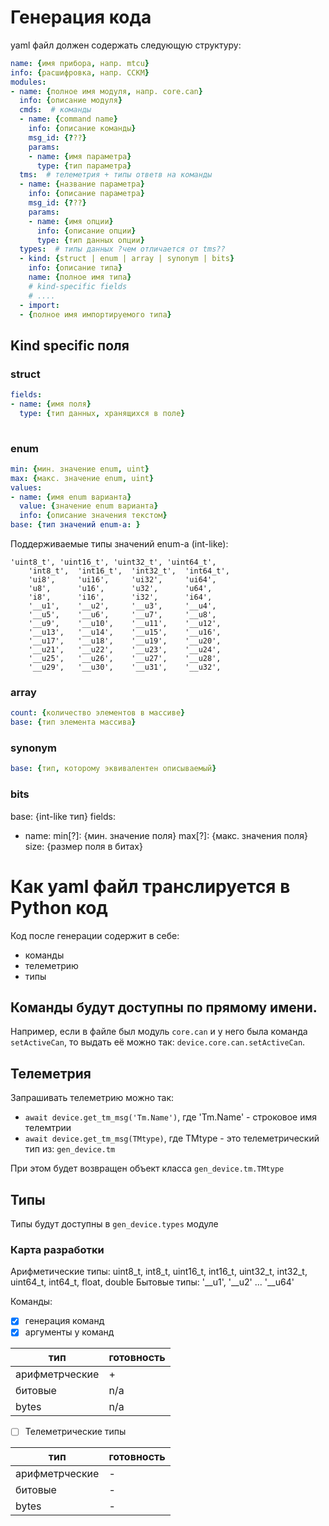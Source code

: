 # Генерация кода
yaml файл должен содержать следующую структуру:

```yaml
name: {имя прибора, напр. mtcu}
info: {расшифровка, напр. ССКМ}
modules:
- name: {полное имя модуля, напр. core.can}
  info: {описание модуля}
  cmds:  # команды
  - name: {command name}
    info: {описание команды}
    msg_id: {???}
    params:
    - name: {имя параметра}
      type: {тип параметра}
  tms:  # телеметрия + типы ответв на команды
  - name: {название параметра}
    info: {описание параметра}
    msg_id: {???}
    params:
    - name: {имя опции}
      info: {описание опции}
      type: {тип данных опции}
  types:  # типы данных ?чем отличается от tms??
  - kind: {struct | enum | array | synonym | bits}
    info: {описание типа}
    name: {полное имя типа}
    # kind-specific fields
    # ....
  - import:
  - {полное имя импортируемого типа}
```

## Kind specific поля
### struct
```yaml
fields:
- name: {имя поля}
  type: {тип данных, хранящихся в поле}
  
```
### enum
```yaml
min: {мин. значение enum, uint}
max: {макс. значение enum, uint}
values:
- name: {имя enum варианта}
  value: {значение enum варианта}
  info: {описание значения текстом}
base: {тип значений enum-a: }
```
Поддерживаемые типы значений enum-a (int-like):
```text
'uint8_t', 'uint16_t', 'uint32_t', 'uint64_t',
    'int8_t',  'int16_t',  'int32_t',  'int64_t',
    'ui8',     'ui16',     'ui32',     'ui64',
    'u8',      'u16',      'u32',      'u64',
    'i8',      'i16',      'i32',      'i64',
    '__u1',    '__u2',     '__u3',     '__u4',
    '__u5',    '__u6',     '__u7',     '__u8',
    '__u9',    '__u10',    '__u11',    '__u12',
    '__u13',   '__u14',    '__u15',    '__u16',
    '__u17',   '__u18',    '__u19',    '__u20',
    '__u21',   '__u22',    '__u23',    '__u24',
    '__u25',   '__u26',    '__u27',    '__u28',
    '__u29',   '__u30',    '__u31',    '__u32',
```
### array
```yaml
count: {количество элементов в массиве}
base: {тип элемента массива}
```
### synonym
```yaml
base: {тип, которому эквивалентен описываемый}
```
### bits
base: {int-like тип}
fields:
- name:
  min[?]: {мин. значение поля}
  max[?]: {макс. значения поля}
  size: {размер поля в битах}


# Как yaml файл транслируется в Python код
Код после генерации содержит в себе:
- команды
- телеметрию
- типы

## Команды будут доступны по прямому имени.
Например, если в файле был модуль `core.can` и у него была команда `setActiveCan`, то
выдать её можно так: `device.core.can.setActiveCan`.

## Телеметрия
Запрашивать телеметрию можно так:
- `await device.get_tm_msg('Tm.Name')`, где 'Tm.Name' - 
строковое имя телемтрии
- `await device.get_tm_msg(TMtype)`, где TMtype - это телеметрический тип из:
`gen_device.tm`

При этом будет возвращен объект класса `gen_device.tm.TMtype`

## Типы
Типы будут доступны в `gen_device.types` модуле

### Карта разработки
Арифметические типы:
uint8_t, int8_t, uint16_t, int16_t, uint32_t, int32_t, uint64_t, 
int64_t, float, double
Бытовые типы: '__u1', '__u2' ... '__u64'

Команды:
- [x] генерация команд
- [x] аргументы у команд

| тип            | готовность |
|----------------|------------|
| арифметрческие | +          |
| битовые        | n/a        |
| bytes          | n/a        |

- [ ] Телеметрические типы

| тип            | готовность |
|----------------|------------|
| арифметрческие | -          |
| битовые        | -          |
| bytes          | -          |